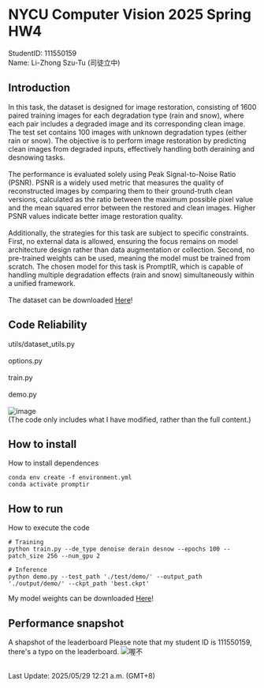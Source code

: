 # NYCU Computer Vision 2025 Spring HW4
StudentID: 111550159 \
Name: Li-Zhong Szu-Tu (司徒立中)

## Introduction
In this task, the dataset is designed for image restoration, consisting of 1600 paired training images for each degradation type (rain and snow), where each pair includes a degraded image and its corresponding clean image. The test set contains 100 images with unknown degradation types (either rain or snow). The objective is to perform image restoration by predicting clean images from degraded inputs, effectively handling both deraining and desnowing tasks.\
\
The performance is evaluated solely using Peak Signal-to-Noise Ratio (PSNR). PSNR is a widely used metric that measures the quality of reconstructed images by comparing them to their ground-truth clean versions, calculated as the ratio between the maximum possible pixel value and the mean squared error between the restored and clean images. Higher PSNR values indicate better image restoration quality.\
\
Additionally, the strategies for this task are subject to specific constraints. First, no external data is allowed, ensuring the focus remains on model architecture design rather than data augmentation or collection. Second, no pre-trained weights can be used, meaning the model must be trained from scratch. The chosen model for this task is PromptIR, which is capable of handling multiple degradation effects (rain and snow) simultaneously within a unified framework.\
\
The dataset can be downloaded [Here](https://drive.google.com/drive/folders/1Q4qLPMCKdjn-iGgXV_8wujDmvDpSI1ul?usp=share_link)!

## Code Reliability
utils/dataset_utils.py \
\
options.py \
\
train.py \
\
demo.py \
\
![image](https://github.com/user-attachments/assets/c541fc09-0ec5-4c1b-bbfa-a5007fd23cf1) \
(The code only includes what I have modified, rather than the full content.)


## How to install
How to install dependences
```
conda env create -f environment.yml
conda activate promptir
```

## How to run
How to execute the code
```
# Training
python train.py --de_type denoise derain desnow --epochs 100 --patch_size 256 --num_gpu 2

# Inference
python demo.py --test_path './test/demo/' --output_path './output/demo/' --ckpt_path 'best.ckpt'

```
My model weights can be downloaded [Here](https://drive.google.com/drive/folders/1wz4kqwkiQP1b7oARfwDfmJtsvmnf5ekY?usp=sharing)!

## Performance snapshot
A shapshot of the leaderboard
Please note that my student ID is 111550159, there's a typo on the leaderboard.
![喔不](https://github.com/user-attachments/assets/9f9a4595-00bd-4482-bdad-c394e2b28aaa)

\
Last Update: 2025/05/29 12:21 a.m. (GMT+8)
